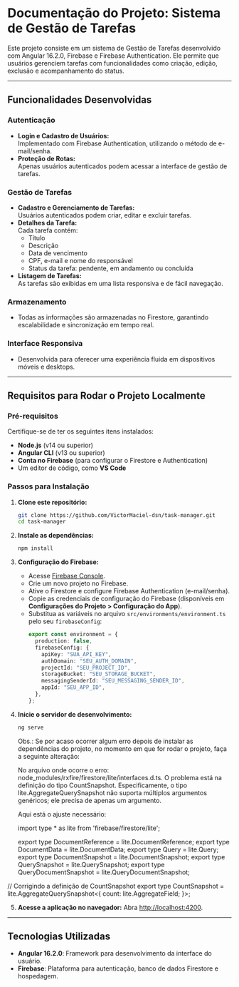 # Documentação do Projeto: Sistema de Gestão de Tarefas

Este projeto consiste em um sistema de Gestão de Tarefas desenvolvido com Angular 16.2.0, Firebase e Firebase Authentication. Ele permite que usuários gerenciem tarefas com funcionalidades como criação, edição, exclusão e acompanhamento do status.

---

## Funcionalidades Desenvolvidas

### **Autenticação**

- **Login e Cadastro de Usuários:**  
  Implementado com Firebase Authentication, utilizando o método de e-mail/senha.
- **Proteção de Rotas:**  
  Apenas usuários autenticados podem acessar a interface de gestão de tarefas.

### **Gestão de Tarefas**

- **Cadastro e Gerenciamento de Tarefas:**  
  Usuários autenticados podem criar, editar e excluir tarefas.
- **Detalhes da Tarefa:**  
  Cada tarefa contém:
  - Título
  - Descrição
  - Data de vencimento
  - CPF, e-mail e nome do responsável
  - Status da tarefa: pendente, em andamento ou concluída
- **Listagem de Tarefas:**  
  As tarefas são exibidas em uma lista responsiva e de fácil navegação.

### **Armazenamento**

- Todas as informações são armazenadas no Firestore, garantindo escalabilidade e sincronização em tempo real.

### **Interface Responsiva**

- Desenvolvida para oferecer uma experiência fluida em dispositivos móveis e desktops.

---

## Requisitos para Rodar o Projeto Localmente

### **Pré-requisitos**

Certifique-se de ter os seguintes itens instalados:

- **Node.js** (v14 ou superior)
- **Angular CLI** (v13 ou superior)
- **Conta no Firebase** (para configurar o Firestore e Authentication)
- Um editor de código, como **VS Code**

### **Passos para Instalação**

1. **Clone este repositório:**

   ```bash
   git clone https://github.com/VictorMaciel-dsn/task-manager.git
   cd task-manager
   ```

2. **Instale as dependências:**

   ```bash
   npm install
   ```

3. **Configuração do Firebase:**

   - Acesse [Firebase Console](https://console.firebase.google.com/).
   - Crie um novo projeto no Firebase.
   - Ative o Firestore e configure Firebase Authentication (e-mail/senha).
   - Copie as credenciais de configuração do Firebase (disponíveis em **Configurações do Projeto > Configuração do App**).
   - Substitua as variáveis no arquivo `src/environments/environment.ts` pelo seu `firebaseConfig`:
     ```typescript
     export const environment = {
       production: false,
       firebaseConfig: {
         apiKey: "SUA_API_KEY",
         authDomain: "SEU_AUTH_DOMAIN",
         projectId: "SEU_PROJECT_ID",
         storageBucket: "SEU_STORAGE_BUCKET",
         messagingSenderId: "SEU_MESSAGING_SENDER_ID",
         appId: "SEU_APP_ID",
       },
     };
     ```

4. **Inicie o servidor de desenvolvimento:**

   ```bash
   ng serve
   ```

   Obs.: Se por acaso ocorrer algum erro depois de instalar as dependências do projeto, no momento em que for rodar o projeto, faça a seguinte alteração:

   No arquivo onde ocorre o erro: node_modules/rxfire/firestore/lite/interfaces.d.ts. O problema está na definição do tipo CountSnapshot. Especificamente, o tipo lite.AggregateQuerySnapshot não suporta múltiplos argumentos genéricos; ele precisa de apenas um argumento.

   Aqui está o ajuste necessário:

   import type \* as lite from 'firebase/firestore/lite';

   export type DocumentReference<T> = lite.DocumentReference<T>;
   export type DocumentData = lite.DocumentData;
   export type Query<T> = lite.Query<T>;
   export type DocumentSnapshot<T> = lite.DocumentSnapshot<T>;
   export type QuerySnapshot<T> = lite.QuerySnapshot<T>;
   export type QueryDocumentSnapshot<T> = lite.QueryDocumentSnapshot<T>;

// Corrigindo a definição de CountSnapshot
export type CountSnapshot = lite.AggregateQuerySnapshot<{
count: lite.AggregateField<number>;
}>;

5. **Acesse a aplicação no navegador:**
   Abra [http://localhost:4200](http://localhost:4200).

---

## Tecnologias Utilizadas

- **Angular 16.2.0**: Framework para desenvolvimento da interface do usuário.
- **Firebase**: Plataforma para autenticação, banco de dados Firestore e hospedagem.
